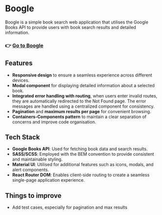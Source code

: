 # Boogle

Boogle is a simple book search web application that utilises the Google Books API to provide users with book search results and detailed information.

### 👉 [Go to Boogle](https://aanmeba.github.io/boogle/#/)

## Features

- **Responsive design** to ensure a seamless experience across different devices.
- **Modal component** for displaying detailed information about a selected book.
- **Integrated error handling with routing**, when users enter invalid routes, they are automatically redirected to the Not Found page. The error messages are handled using a centralized component for consistency.
- **Pagination** and **maximum results per page** for convenient browsing.
- **Containers-Components pattern** to maintain a clear separation of concerns and improve code organisation.

## Tech Stack

- **Google Books API**: Used for fetching book data and search results.
- **SASS/SCSS**: Employed with the BEM convention to provide consistent and maintainable styling.
- **Material UI**: Utilised for additional features such as icons, modals, and alert components.
- **React Router DOM**: Enables client-side routing to create a seamless single-page application experience.

## Things to improve

- Add test cases, especially for pagination and max results
